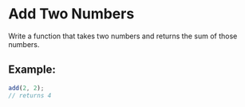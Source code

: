 # Add Two Numbers

Write a function that takes two numbers and returns the sum of those numbers.

## Example:

```javascript
add(2, 2);
// returns 4
```
